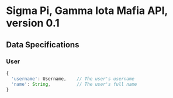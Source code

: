 
Sigma Pi, Gamma Iota Mafia API, version 0.1
===========================================

Data Specifications
-------------------

### User

```javascript
{
  'username': Username,    // The user's username
  'name': String,          // The user's full name
}
```
